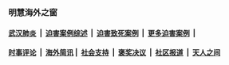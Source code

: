 
### 明慧海外之窗

####  [武汉肺炎](indexes/365.md?t=03230200) &nbsp;|&nbsp;  [迫害案例综述](indexes/328.md?t=03230200) &nbsp;|&nbsp; [迫害致死案例](indexes/277.md?t=03230200)  &nbsp;|&nbsp; [更多迫害案例](indexes/81.md?t=03230200)  &nbsp;|&nbsp; 
####  [时事评论](indexes/19.md?t=03230200) &nbsp;|&nbsp; [海外简讯](indexes/245.md?t=03230200)&nbsp;|&nbsp;  [社会支持](indexes/140.md?t=03230200) &nbsp;|&nbsp; [褒奖决议](indexes/282.md?t=03230200) &nbsp;|&nbsp; [社区报道](indexes/91.md?t=03230200)  &nbsp;|&nbsp; [天人之间](indexes/78.md?t=03230200) 

